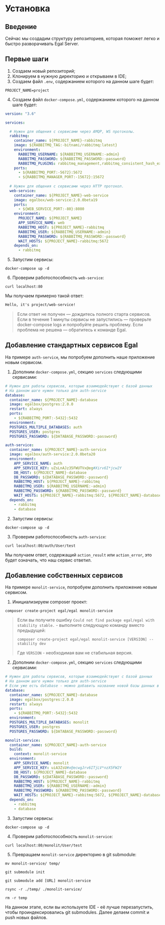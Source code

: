 # Установка

## Введение

Сейчас мы создадим структуру репозиториев, которая поможет легко и быстро разворачивать Egal Server.

## Первые шаги

1. Создаем новый репозиторий;
2. Клонируем в нужную директорию и открываем в IDE;
3. Создаем файл `.env`, содержанием которого на данном шаге будет:

```dotenv
PROJECT_NAME=project
```

4. Создаем файл `docker-compose.yml`, содержанием которого на данном шаге будет:

```yaml
version: "3.6"

services:

  # Нужен для общения с сервисами через AMQP, WS протоколы. 
  rabbitmq: 
    container_name: ${PROJECT_NAME}-rabbitmq
    image: ${RABBITMQ_TAG:-bitnami/rabbitmq:latest}
    environment:
      RABBITMQ_USERNAME: ${RABBITMQ_USERNAME:-admin}
      RABBITMQ_PASSWORD: ${RABBITMQ_PASSWORD:-password}
      RABBITMQ_PLUGINS: rabbitmq_management,rabbitmq_consistent_hash_exchange
    ports:
      - ${RABBITMQ_PORT:-5672}:5672
      - ${RABBITMQ_MANAGER_PORT:-15672}:15672
      
  # Нужен для общения с сервисами через HTTP протокол.
  web-service: 
    container_name: ${PROJECT_NAME}-web-service
    image: egalbox/web-service:2.0.0beta19
    ports:
      - ${WEB_SERVICE_PORT:-80}:8080
    environment:
      PROJECT_NAME: ${PROJECT_NAME}
      APP_SERVICE_NAME: web
      RABBITMQ_HOST: ${PROJECT_NAME}-rabbitmq
      RABBITMQ_USER: ${RABBITMQ_USERNAME:-admin}
      RABBITMQ_PASSWORD: ${RABBITMQ_PASSWORD:-password}
      WAIT_HOSTS: ${PROJECT_NAME}-rabbitmq:5672
    depends_on:
      - rabbitmq
```

5. Запустим сервисы:

```shell
docker-compose up -d
```

6. Проверим работоспособность `web-service`:

```shell
curl localhost:80
```

Мы получаем примерно такой ответ:

```html
Hello, it's project/web-service!
```

> Если ответ не получен — дождитесь полного старта сервисов.
> Если в течение 1 минуты сервисы не запустились — проверьте docker-compose logs и попробуйте решить проблему.
> Если проблема не решена — обратитесь к команде Egal.

## Добавление стандартных сервисов Egal

На примере `auth-service`, мы попробуем дополнить наше приложение новым сервисом.

1. Дополним `docker-compose.yml`, секцию `services` следующими сервисами:

```yaml
# Нужен для работы сервисов, которые взаимодействуют с базой данных
# На данном шаге нужен только для auth-service
database:
  container_name: ${PROJECT_NAME}-database
  image: egalbox/postgres:2.0.0
  restart: always
  ports:
    - ${RABBITMQ_PORT:-5432}:5432
  environment:
  POSTGRES_MULTIPLE_DATABASES: auth
  POSTGRES_USER: postgres
  POSTGRES_PASSWORD: ${DATABASE_PASSWORD:-password}

auth-service:
  container_name: ${PROJECT_NAME}-auth-service
  image: egalbox/auth-service:2.0.0beta20
  environment:
    APP_SERVICE_NAME: auth
    APP_SERVICE_KEY: uZsLnAJz35FWUTVx@eg#Xirv6I*jcw2Y
    DB_HOST: ${PROJECT_NAME}-database
    DB_PASSWORD: ${DATABASE_PASSWORD:-password}
    RABBITMQ_HOST: ${PROJECT_NAME}-rabbitmq
    RABBITMQ_USER: ${RABBITMQ_USERNAME:-admin}
    RABBITMQ_PASSWORD: ${RABBITMQ_PASSWORD:-password}
    WAIT_HOSTS: ${PROJECT_NAME}-rabbitmq:5672, ${PROJECT_NAME}-database:5432
  depends_on:
    - rabbitmq
    - database
```

2. Запустим сервисы:

```shell
docker-compose up -d
```

3. Проверим работоспособность `auth-service`:

```shell
curl localhost:80/auth/User/test
```

Мы получаем ответ, содержащий `action_result` или `action_error`, это будет означать, что наш сервис ответил.

## Добавление собственных сервисов

На примере `monolit-service`, попробуем дополнить приложение новым сервисом.

1. Инициализируем composer проект:

```shell
composer create-project egal/egal monolit-service
```

> Если вы получите ошибку `Could not find package egal/egal with stability stable.` - выполните следующую команду вместо предыдущей:
> ```shell
> composer create-project egal/egal monolit-service [VERSION] --stability dev
> ```
> Где `VERSION` - необходимая вам не стабильная версия.

2. Дополним `docker-compose.yml`, секцию `services` следующими сервисами:

```yaml
# Нужен для работы сервисов, которые взаимодействуют с базой данных
# На данном шаге нужен только для auth-service
# Если уже есть database - можно добавить название новой базы данных в POSTGRES_MULTIPLE_DATABASES переменной через запятую
database:
  container_name: ${PROJECT_NAME}-database
  image: egalbox/postgres:2.0.0
  restart: always
  ports:
    - ${RABBITMQ_PORT:-5432}:5432
  environment:
  POSTGRES_MULTIPLE_DATABASES: monolit
  POSTGRES_USER: postgres
  POSTGRES_PASSWORD: ${DATABASE_PASSWORD:-password}

monolit-service:
  container_name: ${PROJECT_NAME}-auth-service
  build:
    context: monolit-service
  environment:
    APP_SERVICE_NAME: monolit
    APP_SERVICE_KEY: uiA3ZsU#x@ecwgJrv6ITjLV*nzX5FW2Y
    DB_HOST: ${PROJECT_NAME}-database
    DB_PASSWORD: ${DATABASE_PASSWORD:-password}
    RABBITMQ_HOST: ${PROJECT_NAME}-rabbitmq
    RABBITMQ_USER: ${RABBITMQ_USERNAME:-admin}
    RABBITMQ_PASSWORD: ${RABBITMQ_PASSWORD:-password}
    WAIT_HOSTS: ${PROJECT_NAME}-rabbitmq:5672, ${PROJECT_NAME}-database:5432
  depends_on:
    - rabbitmq
    - database
```

3. Запустим сервисы:

```shell
docker-compose up -d
```

4. Проверим работоспособность `monolit-service`:

```shell
curl localhost:80/monolit/User/test
```

5. Превращаем `monolit-service` директорию в git submodule:

```shell
mv monolit-service/ temp/
```

```shell
git submodule init
```

```shell
git submodule add [URL] monolit-service
```

```shell
rsync -r ./temp/ ./monolit-service/
```

```shell
rm -r temp
```

На данном этапе, если вы используете IDE - её лучше перезапустить, чтобы проиндексировались git submodules.
Далее делаем commit и push новых файлов.
